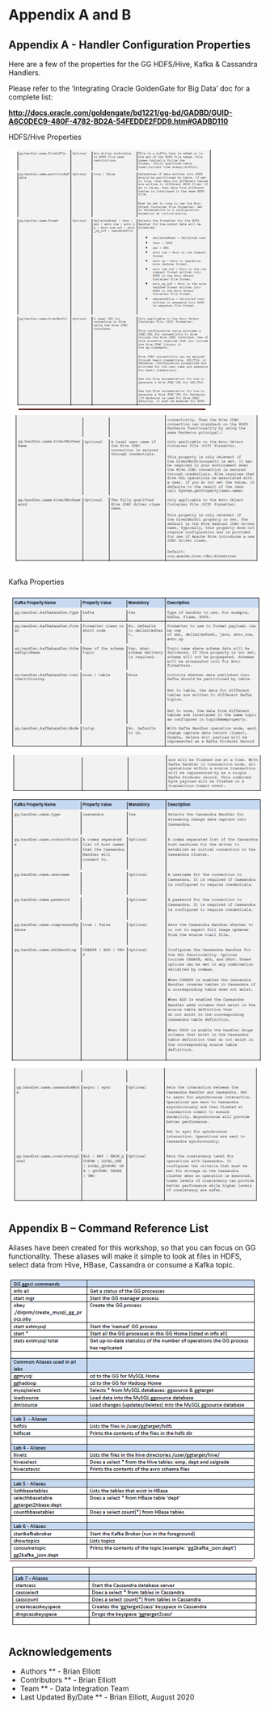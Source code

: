 # Appendix A and B 

## Appendix A - Handler Configuration Properties
Here are a few of the properties for the GG HDFS/Hive, Kafka & Cassandra Handlers.

Please refer to the ‘Integrating Oracle GoldenGate for Big Data’ doc for a complete list: 

**http://docs.oracle.com/goldengate/bd1221/gg-bd/GADBD/GUID-A6C0DEC9-480F-4782-BD2A-54FEDDE2FDD9.htm#GADBD110**

HDFS/Hive Properties

![](./images/aa2.png)
![](./images/aa3.png)

Kafka Properties

![](./images/aa4.png)
![](./images/aa5.png)
![](./images/aa6.png)
![](./images/aa7.png)

## Appendix B – Command Reference List

Aliases have been created for this workshop, so that you can focus on GG functionality. These aliases will make it simple to look at files in HDFS, select data from Hive, HBase, Cassandra or consume a Kafka topic.

![](./images/bb1.png)
![](./images/bb2.png)

## Acknowledgements

  * Authors ** - Brian Elliott
  * Contributors ** - Brian Elliott
  * Team ** - Data Integration Team
  * Last Updated By/Date ** - Brian Elliott, August 2020
 

